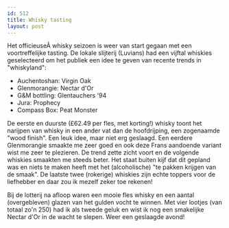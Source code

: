 ```yaml
---
id: 512
title: Whisky tasting
layout: post
---
```

Het officieuseÂ whisky seizoen is weer van start gegaan met een voortreffelijke tasting. De lokale slijterij (Luvians) had een vijftal whiskies geselecteerd om het publiek een idee te geven van recente trends in "whiskyland":

  * Auchentoshan: Virgin Oak
  * Glenmorangie: Nectar d'Or
  * G&M bottling: Glentauchers '94
  * Jura: Prophecy
  * Compass Box: Peat Monster

De eerste en duurste (£62.49 per fles, met korting!) whisky toont het narijpen van whisky in een ander vat dan de hoofdrijping, een zogenaamde "wood finish". Een leuk idee, maar niet erg geslaagd. Een eerdere Glenmorangie smaakte me zeer goed en ook deze Frans aandoende variant wist me zeer te plezieren. De trend zette zicht voort en de volgende whiskies smaakten me steeds beter. Het staat buiten kijf dat dit gepland was en niets te maken heeft met het (alcoholische) "te pakken krijgen van de smaak". De laatste twee (rokerige) whiskies zijn echte toppers voor de liefhebber en daar zou ik mezelf zeker toe rekenen!

Bij de lotterij na afloop waren een mooie fles whisky en een aantal (overgebleven) glazen van het gulden vocht te winnen. Met vier lootjes (van totaal zo'n 250) had ik als tweede geluk en wist ik nog een smakelijke Nectar d'Or in de wacht te slepen. Weer een geslaagde avond!